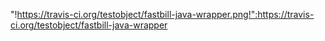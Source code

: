 "!https://travis-ci.org/testobject/fastbill-java-wrapper.png!":https://travis-ci.org/testobject/fastbill-java-wrapper
